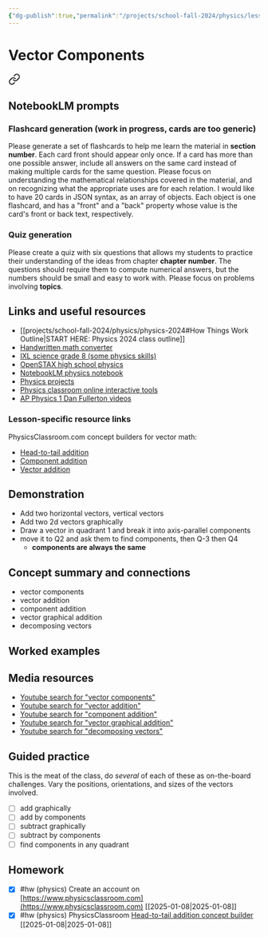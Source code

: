 ```yaml
---
{"dg-publish":true,"permalink":"/projects/school-fall-2024/physics/lessons/vector-components/"}
---
```



#  Vector Components


<div class="transclusion internal-embed is-loaded"><a class="markdown-embed-link" href="/projects/school-fall-2024/physics/physics-2024/#notebook-lm-prompts" aria-label="Open link"><svg xmlns="http://www.w3.org/2000/svg" width="24" height="24" viewBox="0 0 24 24" fill="none" stroke="currentColor" stroke-width="2" stroke-linecap="round" stroke-linejoin="round" class="svg-icon lucide-link"><path d="M10 13a5 5 0 0 0 7.54.54l3-3a5 5 0 0 0-7.07-7.07l-1.72 1.71"></path><path d="M14 11a5 5 0 0 0-7.54-.54l-3 3a5 5 0 0 0 7.07 7.07l1.71-1.71"></path></svg></a><div class="markdown-embed">



## NotebookLM prompts

### Flashcard generation (work in progress, cards are too generic)

Please generate a set of flashcards to help me learn the material in **section number**. Each card front should appear only once. If a card has more than one possible answer, include all answers on the same card instead of making multiple cards for the same question. Please focus on understanding the mathematical relationships covered in the material, and on recognizing what the appropriate uses are for each relation. I would like to have 20 cards in JSON syntax, as an array of objects. Each object is one flashcard, and has a "front" and a "back" property whose value is the card's front or back text, respectively.

### Quiz generation

Please create a quiz with six questions that allows my students to practice their understanding of the ideas from chapter **chapter number**. The questions should require them to compute numerical answers, but the numbers should be small and easy to work with. Please focus on problems involving **topics**.



</div></div>


## Links and useful resources 

- [[projects/school-fall-2024/physics/physics-2024#How Things Work Outline\|START HERE: Physics 2024 class outline]]
- [Handwritten math converter](https://webdemo.myscript.com/views/math/index.html#)
- [IXL science grade 8 (some physics skills)](https://www.ixl.com/science/grade-8)
- [OpenSTAX high school physics](https://openstax.org/books/physics/pages/1-introduction)
- [NotebookLM physics notebook](https://notebooklm.google.com/notebook/94fe29f5-cebb-4621-9e03-d20110b7a978)
- [Physics projects](https://www.sciencebuddies.org/science-fair-projects/science-projects/physics/high-school)
- [Physics classroom online interactive tools](https://www.physicsclassroom.com)
- [AP Physics 1 Dan Fullerton videos](https://www.youtube.com/playlist?list=PLd2HWlWc-MsysWuL9ksneEM8cl5bk3bHH)


### Lesson-specific resource links

PhysicsClassroom.com concept builders for vector math:

- [Head-to-tail addition](https://www.physicsclassroom.com/Concept-Builders/Vectors-and-Projectiles/Head-to-Tail-Addition) 
- [Component addition](https://www.physicsclassroom.com/Concept-Builders/Vectors-and-Projectiles/Component-Addition) 
- [Vector addition](https://www.physicsclassroom.com/Concept-Builders/Vectors-and-Projectiles/Vector-Addition) 


## Demonstration

- Add two horizontal vectors, vertical vectors
- Add two 2d vectors graphically
- Draw a vector in quadrant 1 and break it into axis-parallel components
- move it to Q2 and ask them to find components, then Q-3 then Q4
    - **components are always the same**
## Concept summary and connections


- vector components 
- vector addition 
- component addition 
- vector graphical addition 
- decomposing vectors 

## Worked examples



## Media resources

- [Youtube search for "vector components"](https://www.youtube.com/results?search_query=vector%20components) 
- [Youtube search for "vector addition"](https://www.youtube.com/results?search_query=vector%20addition) 
- [Youtube search for "component addition"](https://www.youtube.com/results?search_query=component%20addition) 
- [Youtube search for "vector graphical addition"](https://www.youtube.com/results?search_query=vector%20graphical%20addition) 
- [Youtube search for "decomposing vectors"](https://www.youtube.com/results?search_query=decomposing%20vectors) 

## Guided practice

This is the meat of the class, do *several* of each of these as on-the-board challenges. Vary the positions, orientations, and sizes of the vectors involved. 

- [ ] add graphically
- [ ] add by components  
- [ ] subtract graphically  
- [ ] subtract by components  
- [ ] find components in any quadrant  

## Homework

- [x] #hw (physics) Create an account on [https://www.physicsclassroom.com](https://www.physicsclassroom.com) [[2025-01-08\|2025-01-08]]
- [x] #hw (physics) PhysicsClassroom [Head-to-tail addition concept builder](https://www.physicsclassroom.com/Concept-Builders/Vectors-and-Projectiles/Head-to-Tail-Addition) [[2025-01-08\|2025-01-08]]
